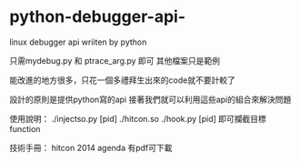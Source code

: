 python-debugger-api-
====================

linux debugger api  wriiten by python

只需mydebug.py 和 ptrace_arg.py 即可
其他檔案只是範例

能改進的地方很多，只花一個多禮拜生出來的code就不要計較了

設計的原則是提供python寫的api
接著我們就可以利用這些api的組合來解決問題


使用說明：
./injectso.py [pid] ./hitcon.so
./hook.py [pid]
即可攔截目標function

技術手冊：
hitcon 2014 agenda 有pdf可下載


